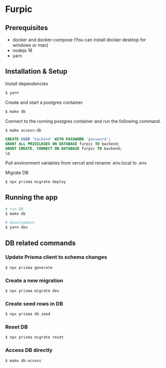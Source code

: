 # Furpic

## Prerequisites

- docker and docker-compose (You can install docker desktop for windows or mac)
- nodejs 18
- yarn

## Installation & Setup

Install dependencies

```bash
$ yarn
```

Create and start a postgres container.

```bash
$ make db
```

Connect to the running postgres container and run the following command.

```bash
$ make access-db
```

```sql
CREATE USER 'backend' WITH PASSWORD 'password';
GRANT ALL PRIVILEGES ON DATABASE furpic TO backend;
GRANT CREATE, CONNECT ON DATABASE furpic TO backend;
\q
```

Pull environment variables from vercel and rename .env.local to .env

Migrate DB

```bash
$ npx prisma migrate deploy
```

## Running the app

```bash
# run DB
$ make db

# development
$ yarn dev
```

## DB related commands

### Update Prisma client to schema changes

```bash
$ npx prisma generate
```

### Create a new migration

```bash
$ npx prisma migrate dev
```

### Create seed rows in DB

```bash
$ npx prisma db seed
```

### Reset DB

```bash
$ npx prisma migrate reset
```

### Access DB directly

```bash
$ make db-access
```
